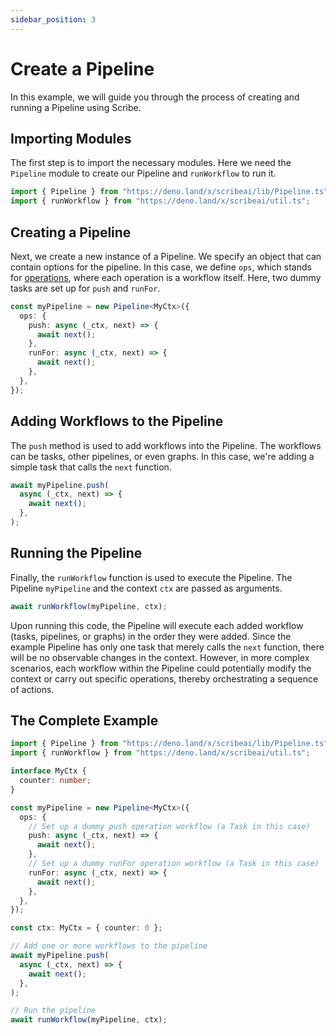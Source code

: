 ```yaml
---
sidebar_position: 3
---
```


# Create a Pipeline

In this example, we will guide you through the process of creating and running a Pipeline
using Scribe.

## Importing Modules

The first step is to import the necessary modules. Here we need the `Pipeline` module to create
our Pipeline and `runWorkflow` to run it.

```ts
import { Pipeline } from "https://deno.land/x/scribeai/lib/Pipeline.ts";
import { runWorkflow } from "https://deno.land/x/scribeai/util.ts";
```

## Creating a Pipeline

Next, we create a new instance of a Pipeline. We specify an object that can contain options
for the pipeline. In this case, we define `ops`, which stands for
[operations](/docs/core-concepts/workflows#operations), where each operation is a workflow itself.
Here, two dummy tasks are set up for `push` and `runFor`.

```ts
const myPipeline = new Pipeline<MyCtx>({
  ops: {
    push: async (_ctx, next) => {
      await next();
    },
    runFor: async (_ctx, next) => {
      await next();
    },
  },
});
```

## Adding Workflows to the Pipeline

The `push` method is used to add workflows into the Pipeline. The workflows can be tasks,
other pipelines, or even graphs. In this case, we're adding a simple task that calls the `next` function.

```ts
await myPipeline.push(
  async (_ctx, next) => {
    await next();
  },
);
```

## Running the Pipeline

Finally, the `runWorkflow` function is used to execute the Pipeline.
The Pipeline `myPipeline` and the context `ctx` are passed as arguments.

```ts
await runWorkflow(myPipeline, ctx);
```

Upon running this code, the Pipeline will execute each added workflow (tasks, pipelines,
or graphs) in the order they were added. Since the example Pipeline has only one task
that merely calls the `next` function, there will be no observable changes in the context.
However, in more complex scenarios, each workflow within the Pipeline could potentially
modify the context or carry out specific operations, thereby orchestrating a sequence of actions.

## The Complete Example

```ts
import { Pipeline } from "https://deno.land/x/scribeai/lib/Pipeline.ts";
import { runWorkflow } from "https://deno.land/x/scribeai/util.ts";

interface MyCtx {
  counter: number;
}

const myPipeline = new Pipeline<MyCtx>({
  ops: {
    // Set up a dummy push operation workflow (a Task in this case)
    push: async (_ctx, next) => {
      await next();
    },
    // Set up a dummy runFor operation workflow (a Task in this case)
    runFor: async (_ctx, next) => {
      await next();
    },
  },
});

const ctx: MyCtx = { counter: 0 };

// Add one or more workflows to the pipeline
await myPipeline.push(
  async (_ctx, next) => {
    await next();
  },
);

// Run the pipeline
await runWorkflow(myPipeline, ctx);
```